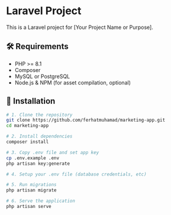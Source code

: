 # Laravel Project

This is a Laravel project for [Your Project Name or Purpose].

## 🛠️ Requirements

- PHP >= 8.1
- Composer
- MySQL or PostgreSQL
- Node.js & NPM (for asset compilation, optional)

## 🚀 Installation

```bash
# 1. Clone the repository
git clone https://github.com/ferhatmuhamad/marketing-app.git
cd marketing-app

# 2. Install dependencies
composer install

# 3. Copy .env file and set app key
cp .env.example .env
php artisan key:generate

# 4. Setup your .env file (database credentials, etc)

# 5. Run migrations
php artisan migrate

# 6. Serve the application
php artisan serve
```
